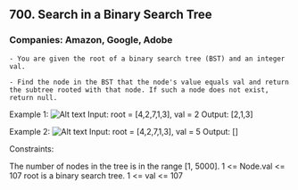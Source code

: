 ## 700. Search in a Binary Search Tree

### Companies: Amazon, Google, Adobe

    - You are given the root of a binary search tree (BST) and an integer val.

    - Find the node in the BST that the node's value equals val and return the subtree rooted with that node. If such a node does not exist, return null.

Example 1:
![Alt text](https://assets.leetcode.com/uploads/2021/01/12/tree1.jpg)
Input: root = [4,2,7,1,3], val = 2
Output: [2,1,3]

Example 2:
![Alt text](https://assets.leetcode.com/uploads/2021/01/12/tree2.jpg)
Input: root = [4,2,7,1,3], val = 5
Output: []

Constraints:

The number of nodes in the tree is in the range [1, 5000].
1 <= Node.val <= 107
root is a binary search tree.
1 <= val <= 107
